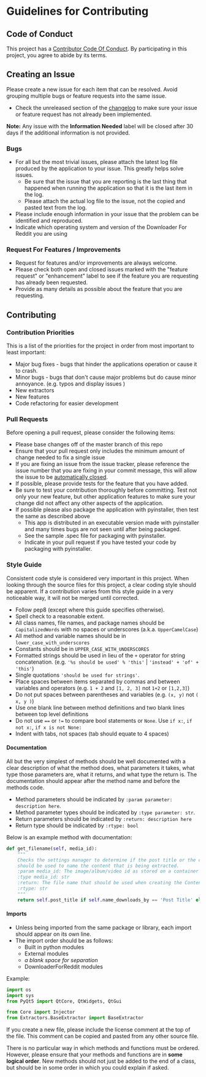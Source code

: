 # Guidelines for Contributing

## Code of Conduct
This project has a [Contributor Code Of Conduct]( DownloaderForReddit/CODE_OF_CONDUCT.md ).  By participating in this project, you agree to abide by its terms.

## Creating an Issue

Please create a new issue for each item that can be resolved.  Avoid grouping multiple bugs or feature requests into the same issue.
* Check the unreleased section of the [changelog]( DownloaderForReddit/CHANGE_LOG.md ) to make sure your issue or feature request has not already been implemented.

**Note:** Any issue with the **Information Needed** label will be closed after 30 days if the additional information is not provided.

### Bugs
* For all but the most trivial issues, please attach the latest log file produced by the application to your issue.  This greatly helps solve issues.
  * Be sure that the issue that you are reporting is the last thing that happened when running the application so that it is the last item in the log.
  * Please attach the actual log file to the issue, not the copied and pasted text from the log.
* Please include enough information in your issue that the problem can be identified and reproduced.
* Indicate which operating system and version of the Downloader For Reddit you are using
 
 ### Request For Features / Improvements
 * Request for features and/or improvements are always welcome.
 * Please check both open and closed issues marked with the "feature request" or "enhancement" label to see if the feature you are requesting has already been requested.
 * Provide as many details as possible about the feature that you are requesting.

## Contributing 

### Contribution Priorities
This is a list of the priorities for the project in order from most important to least important:
* Major bug fixes - bugs that hinder the applications operation or cause it to crash.
* Minor bugs - bugs that don't cause major problems but do cause minor annoyance. (e.g. typos and display issues )
* New extractors
* New features
* Code refactoring for easier development

### Pull Requests
Before opening a pull request, please consider the following items:
* Please base changes off of the master branch of this repo
* Ensure that your pull request only includes the minimum amount of change needed to fix a single issue
* If you are fixing an issue from the issue tracker, please reference the issue number that you are fixing in your commit message, this will allow the issue to be [automatically closed](https://help.github.com/articles/closing-issues-using-keywords/).
* If possible, please provide tests for the feature that you have added.
* Be sure to test your contribution thoroughly before committing.  Test not only your new feature, but other application features to make sure your change did not affect any other aspects of the application.
* If possible please also package the application with pyinstaller, then test the same as described above
  * This app is distributed in an executable version made with pyinstaller and many times bugs are not seen until after being packaged.
  * See the sample .spec file for packaging with pyinstaller.
  * Indicate in your pull request if you have tested your code by packaging with pyinstaller.

### Style Guide
Consistent code style is considered very important in this project.  When looking through the source files for this 
project, a clear coding style should be apparent.  If a contribution varies from this style guide in a very noticeable way, 
it will not be merged until corrected.
* Follow pep8 (except where this guide specifies otherwise).
* Spell check to a reasonable extent.
* All class names, file names, and package names should be `CapitalizedWords` with no spaces or underscores (a.k.a. `UpperCamelCase`)
* All method and variable names should be in `lower_case_with_underscores`
* Constants should be in `UPPER_CASE_WITH_UNDERSCORES`
* Formatted strings should be used in lieu of the `+` operator for string concatenation.  (e.g. `'%s should be used' % 'this'` | `'instead' + 'of' + 'this'`)
* Single quotations `'should be used for strings'`.
* Place spaces between items separated by commas and between variables and operators (e.g. `1 + 2` and `[1, 2, 3]` not `1+2` or `[1,2,3]`)
* Do not put spaces between parentheses and variables (e.g. `(x, y)` not `( x, y )`)
* Use one blank line between method definitions and two blank lines between top level definitions
* Do not use `==` or `!=` to compare bool statements or `None`.  Use `if x:`, `if not x:`, `if x is not None:`
* Indent with tabs, not spaces (tab should equate to 4 spaces)

#### Documentation
All but the very simplest of methods should be well documented with a clear description of what the method does, what parameters it takes,
what type those parameters are, what it returns, and what type the return is.  The documentation should appear after the method name
and before the methods code.
* Method parameters should be indicated by `:param parameter: description here`.
* Method parameter types should be indicated by `:type parameter: str`.
* Return parameters should be indicated by `:return: description here`
* Return type should be indicated by `:rtype: bool`

Below is an example method with documentation:
```python
def get_filename(self, media_id):
    """
    Checks the settings manager to determine if the post title or the content id (as stored on the container site)
    should be used to name the content that is being extracted.
    :param media_id: The image/album/video id as stored on a container site.
    :type media_id: str
    :return: The file name that should be used when creating the Content object from the extracted url.
    :rtype: str
    """
    return self.post_title if self.name_downloads_by == 'Post Title' else media_id
```

#### Imports
* Unless being imported from the same package or library, each import should appear on its own line.
* The import order should be as follows:
  * Built in python modules
  * External modules
  * *a blank space for separation*
  * DownloaderForReddit modules

Example:
```python
import os
import sys
from PyQt5 import QtCore, QtWidgets, QtGui

from Core import Injector
from Extractors.BaseExtractor import BaseExtractor
```

If you create a new file, please include the license comment at the top of the file.  This comment can be copied and pasted from any other source file.
 
There is no particular way in which methods and functions must be ordered.  However, please ensure that your methods and functions are in **some logical order**.
New methods should not just be added to the end of a class, but should be in some order in which you could explain if asked.
